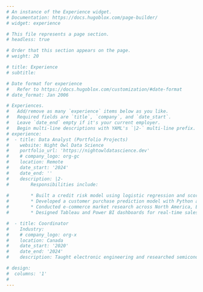 ```yaml
---
# An instance of the Experience widget.
# Documentation: https://docs.hugoblox.com/page-builder/
# widget: experience

# This file represents a page section.
# headless: true

# Order that this section appears on the page.
# weight: 20

# title: Experience
# subtitle:

# Date format for experience
#   Refer to https://docs.hugoblox.com/customization/#date-format
# date_format: Jan 2006

# Experiences.
#   Add/remove as many `experience` items below as you like.
#   Required fields are `title`, `company`, and `date_start`.
#   Leave `date_end` empty if it's your current employer.
#   Begin multi-line descriptions with YAML's `|2-` multi-line prefix.
# experience:
#  - title: Data Analyst (Portfolio Projects)
#    website: Night Owl Data Science
#    portfolio_url: 'https://nightowldatascience.dev'
#    # company_logo: org-gc
#    location: Remote
#    date_start: '2024'
#    date_end: ''
#    description: |2-
#        Responsibilities include:
        
#        * Built a credit risk model using logistic regression and scorecards.
#        * Developed a customer purchase prediction model with Python and SQL.
#        * Conducted e-commerce market research across North America, Europe, and Asia.
#        * Designed Tableau and Power BI dashboards for real-time sales insights.

#  - title: Coordinator
#    Industry: 
#    # company_logo: org-x
#    location: Canada
#    date_start: '2020'
#    date_end: '2024'
#    description: Taught electronic engineering and researched semiconductor physics.

# design:
#  columns: '1'
# 
---
```


